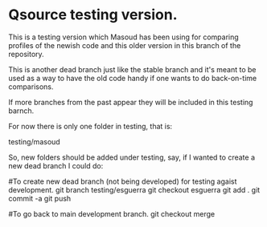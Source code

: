 Qsource testing version.
=======================

This is a testing version which Masoud has been using for comparing profiles of the
newish code and this older version in this branch of the repository.

This is another dead branch just like the stable branch and it's meant to be
used as a way to have the old code handy if one wants to do back-on-time comparisons.

If more branches from the past appear they will be included in this testing barnch.

For now there is only one folder in testing, that is:

testing/masoud

So, new folders should be added under testing, say, if I wanted to create a new
dead branch I could do:

#To create new dead branch (not being developed) for testing agaist development.
git branch testing/esguerra
git checkout esguerra
git add .
git commit -a
git push

#To go back to main development branch.
git checkout merge

